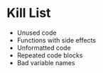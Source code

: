 Kill List 
=========
* Unused code
* Functions with side effects
* Unformatted code
* Repeated code blocks
* Bad variable names

    
    
    
    
    
